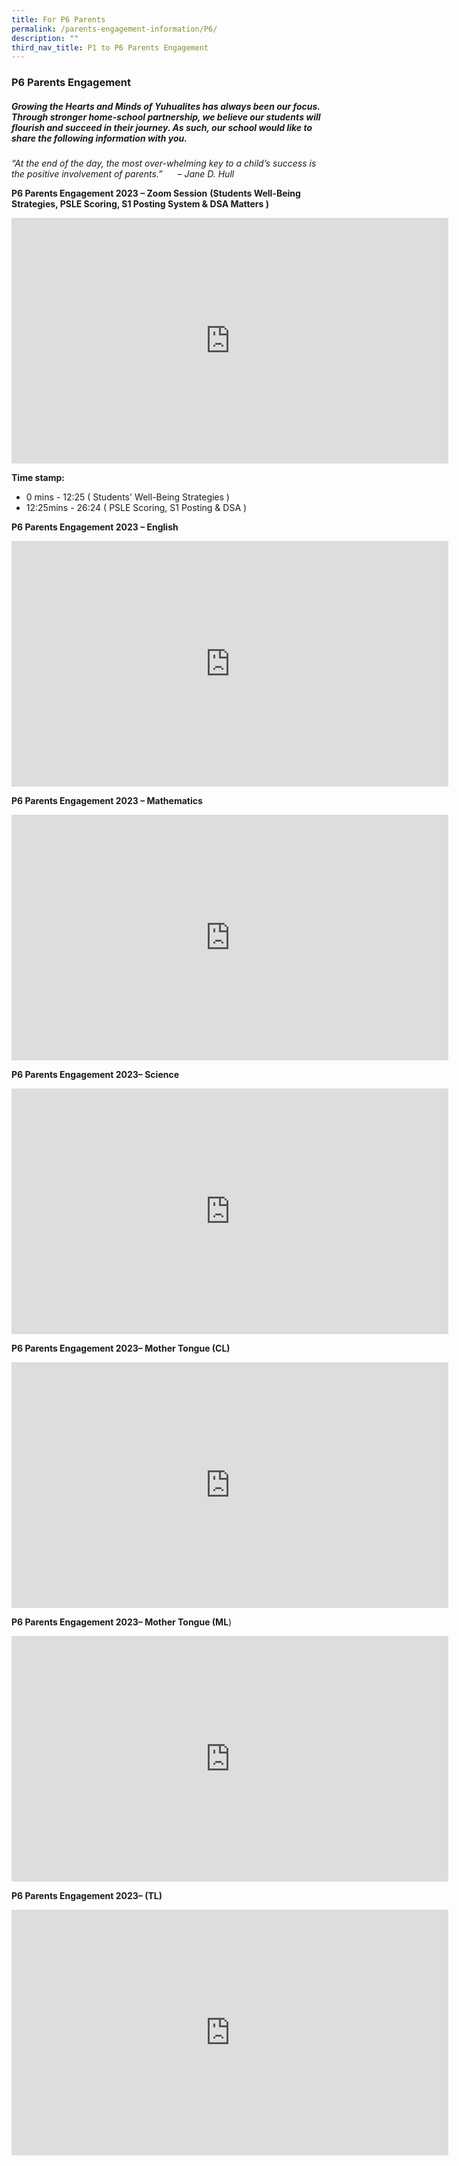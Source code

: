```yaml
---
title: For P6 Parents
permalink: /parents-engagement-information/P6/
description: ""
third_nav_title: P1 to P6 Parents Engagement
---
```

### P6 Parents Engagement

##### Growing the Hearts and Minds of Yuhualites has always been our focus. Through stronger home-school partnership, we believe our students will flourish and succeed in their journey. As such, our school would like to share the following information with you.


_“At the end of the day, the most over-whelming key to a child’s success is the positive involvement of parents.”      – Jane D. Hull_

**P6 Parents Engagement 2023 – Zoom Session**
**(Students Well-Being Strategies, PSLE Scoring, S1 Posting System & DSA Matters )**

<iframe width="699" height="393" src="https://www.youtube.com/embed/rYwd1Xuixpk" title="YouTube video player" frameborder="0" allow="accelerometer; autoplay; clipboard-write; encrypted-media; gyroscope; picture-in-picture; web-share" allowfullscreen></iframe>

**Time stamp:**

* 0 mins - 12:25 ( Students' Well-Being Strategies )
* 12:25mins - 26:24 ( PSLE Scoring, S1 Posting & DSA ) 

**P6 Parents Engagement 2023 – English**

<iframe width="699" height="393" src="https://www.youtube.com/embed/cMuvbqYfNLc" title="YouTube video player" frameborder="0" allow="accelerometer; autoplay; clipboard-write; encrypted-media; gyroscope; picture-in-picture; web-share" allowfullscreen></iframe>

**P6 Parents Engagement 2023 – Mathematics**

<iframe width="699" height="393" src="https://www.youtube.com/embed/69ghIvU0X6A" title="YouTube video player" frameborder="0" allow="accelerometer; autoplay; clipboard-write; encrypted-media; gyroscope; picture-in-picture" allowfullscreen></iframe>

**P6 Parents Engagement 2023– Science**

<iframe width="699" height="393" src="https://www.youtube.com/embed/9_0tIh2BqU8" title="YouTube video player" frameborder="0" allow="accelerometer; autoplay; clipboard-write; encrypted-media; gyroscope; picture-in-picture; web-share" allowfullscreen></iframe>

**P6 Parents Engagement 2023– Mother Tongue (CL)**

<iframe width="699" height="393" src="https://www.youtube.com/embed/qpYlSd-XEhg" title="YouTube video player" frameborder="0" allow="accelerometer; autoplay; clipboard-write; encrypted-media; gyroscope; picture-in-picture; web-share" allowfullscreen></iframe>

**P6 Parents Engagement 2023– Mother Tongue (ML**)

<iframe width="699" height="393" src="https://www.youtube.com/embed/08SkumSZzTk" title="YouTube video player" frameborder="0" allow="accelerometer; autoplay; clipboard-write; encrypted-media; gyroscope; picture-in-picture; web-share" allowfullscreen></iframe>

**P6 Parents Engagement 2023– (TL)**
<iframe width="699" height="393" src="https://www.youtube.com/embed/zdmwef3j6o0" title="P6 Parents workshop 2023   TL" frameborder="0" allow="accelerometer; autoplay; clipboard-write; encrypted-media; gyroscope; picture-in-picture; web-share" allowfullscreen></iframe>



